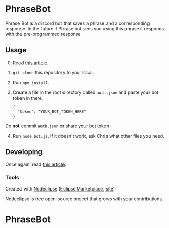 # PhraseBot

Phrase Bot is a discord bot that saves a phrase and a corresponding response. In the future if Phrase bot sees you using this phrase it responds with the pre-programmed response

## Usage

0. Read [this article](https://www.devdungeon.com/content/javascript-discord-bot-tutorial).
1. `git clone` this repository to your local.
2. Run `npm install`.
3. Create a file in the root directory called `auth.json` and paste your bot token in there.
	
    ```
    {
      "token": "YOUR_BOT_TOKEN_HERE"
    }
    ```
  Do **not** commit `auth.json` or share your bot token.

4. Run `node bot.js`. If it doesn't work, ask Chris what other files you need.

## Developing

Once again, read [this article](https://www.devdungeon.com/content/javascript-discord-bot-tutorial).

### Tools

Created with [Nodeclipse](https://github.com/Nodeclipse/nodeclipse-1)
 ([Eclipse Marketplace](http://marketplace.eclipse.org/content/nodeclipse), [site](http://www.nodeclipse.org))   

Nodeclipse is free open-source project that grows with your contributions.
# PhraseBot
